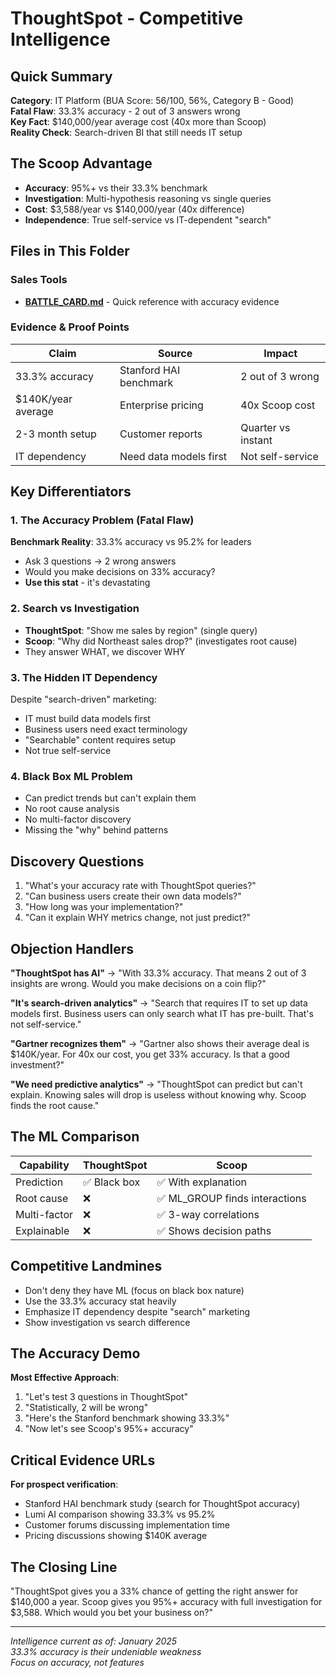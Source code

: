 # ThoughtSpot - Competitive Intelligence

## Quick Summary
**Category**: IT Platform (BUA Score: 56/100, 56%, Category B - Good)  
**Fatal Flaw**: 33.3% accuracy - 2 out of 3 answers wrong  
**Key Fact**: $140,000/year average cost (40x more than Scoop)  
**Reality Check**: Search-driven BI that still needs IT setup  

## The Scoop Advantage
- **Accuracy**: 95%+ vs their 33.3% benchmark
- **Investigation**: Multi-hypothesis reasoning vs single queries
- **Cost**: $3,588/year vs $140,000/year (40x difference)
- **Independence**: True self-service vs IT-dependent "search"

## Files in This Folder

### Sales Tools
- **[BATTLE_CARD.md](BATTLE_CARD.md)** - Quick reference with accuracy evidence

### Evidence & Proof Points
| Claim | Source | Impact |
|-------|--------|--------|
| 33.3% accuracy | Stanford HAI benchmark | 2 out of 3 wrong |
| $140K/year average | Enterprise pricing | 40x Scoop cost |
| 2-3 month setup | Customer reports | Quarter vs instant |
| IT dependency | Need data models first | Not self-service |

## Key Differentiators

### 1. The Accuracy Problem (Fatal Flaw)
**Benchmark Reality**: 33.3% accuracy vs 95.2% for leaders
- Ask 3 questions → 2 wrong answers
- Would you make decisions on 33% accuracy?
- **Use this stat** - it's devastating

### 2. Search vs Investigation
- **ThoughtSpot**: "Show me sales by region" (single query)
- **Scoop**: "Why did Northeast sales drop?" (investigates root cause)
- They answer WHAT, we discover WHY

### 3. The Hidden IT Dependency
Despite "search-driven" marketing:
- IT must build data models first
- Business users need exact terminology
- "Searchable" content requires setup
- Not true self-service

### 4. Black Box ML Problem
- Can predict trends but can't explain them
- No root cause analysis
- No multi-factor discovery
- Missing the "why" behind patterns

## Discovery Questions
1. "What's your accuracy rate with ThoughtSpot queries?"
2. "Can business users create their own data models?"
3. "How long was your implementation?"
4. "Can it explain WHY metrics change, not just predict?"

## Objection Handlers

**"ThoughtSpot has AI"**
→ "With 33.3% accuracy. That means 2 out of 3 insights are wrong. Would you make decisions on a coin flip?"

**"It's search-driven analytics"**
→ "Search that requires IT to set up data models first. Business users can only search what IT has pre-built. That's not self-service."

**"Gartner recognizes them"**
→ "Gartner also shows their average deal is $140K/year. For 40x our cost, you get 33% accuracy. Is that a good investment?"

**"We need predictive analytics"**
→ "ThoughtSpot can predict but can't explain. Knowing sales will drop is useless without knowing why. Scoop finds the root cause."

## The ML Comparison
| Capability | ThoughtSpot | Scoop |
|------------|------------|-------|
| Prediction | ✅ Black box | ✅ With explanation |
| Root cause | ❌ | ✅ ML_GROUP finds interactions |
| Multi-factor | ❌ | ✅ 3-way correlations |
| Explainable | ❌ | ✅ Shows decision paths |

## Competitive Landmines
- Don't deny they have ML (focus on black box nature)
- Use the 33.3% accuracy stat heavily
- Emphasize IT dependency despite "search" marketing
- Show investigation vs search difference

## The Accuracy Demo
**Most Effective Approach**:
1. "Let's test 3 questions in ThoughtSpot"
2. "Statistically, 2 will be wrong"
3. "Here's the Stanford benchmark showing 33.3%"
4. "Now let's see Scoop's 95%+ accuracy"

## Critical Evidence URLs
**For prospect verification**:
- Stanford HAI benchmark study (search for ThoughtSpot accuracy)
- Lumi AI comparison showing 33.3% vs 95.2%
- Customer forums discussing implementation time
- Pricing discussions showing $140K average

## The Closing Line
"ThoughtSpot gives you a 33% chance of getting the right answer for $140,000 a year. Scoop gives you 95%+ accuracy with full investigation for $3,588. Which would you bet your business on?"

---

*Intelligence current as of: January 2025*  
*33.3% accuracy is their undeniable weakness*  
*Focus on accuracy, not features*